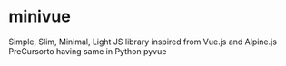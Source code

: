 # minivue
Simple, Slim, Minimal, Light JS library inspired from Vue.js and Alpine.js
PreCursorto having same in Python pyvue
